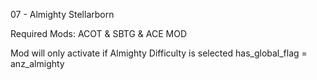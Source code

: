 07 - Almighty Stellarborn

Required Mods: ACOT & SBTG & ACE MOD

Mod will only activate if Almighty Difficulty is selected
has_global_flag = anz_almighty